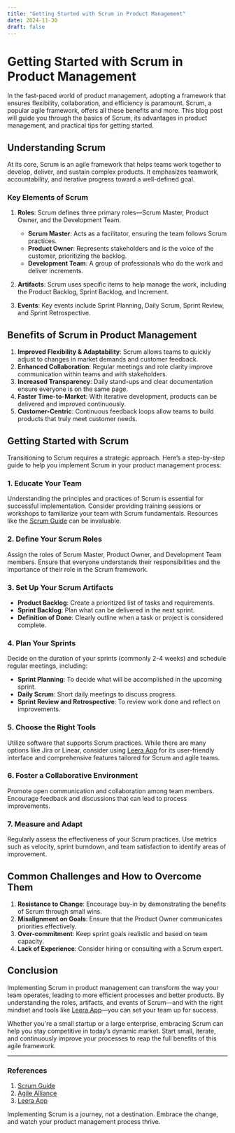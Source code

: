 ```yaml
---
title: "Getting Started with Scrum in Product Management"
date: 2024-11-30
draft: false
---
```

# Getting Started with Scrum in Product Management

In the fast-paced world of product management, adopting a framework that ensures flexibility, collaboration, and efficiency is paramount. Scrum, a popular agile framework, offers all these benefits and more. This blog post will guide you through the basics of Scrum, its advantages in product management, and practical tips for getting started.

## Understanding Scrum

At its core, Scrum is an agile framework that helps teams work together to develop, deliver, and sustain complex products. It emphasizes teamwork, accountability, and iterative progress toward a well-defined goal.

### Key Elements of Scrum
1. **Roles**: Scrum defines three primary roles—Scrum Master, Product Owner, and the Development Team.
   - **Scrum Master**: Acts as a facilitator, ensuring the team follows Scrum practices.
   - **Product Owner**: Represents stakeholders and is the voice of the customer, prioritizing the backlog.
   - **Development Team**: A group of professionals who do the work and deliver increments.

2. **Artifacts**: Scrum uses specific items to help manage the work, including the Product Backlog, Sprint Backlog, and Increment.

3. **Events**: Key events include Sprint Planning, Daily Scrum, Sprint Review, and Sprint Retrospective.

## Benefits of Scrum in Product Management

1. **Improved Flexibility & Adaptability**: Scrum allows teams to quickly adjust to changes in market demands and customer feedback.
2. **Enhanced Collaboration**: Regular meetings and role clarity improve communication within teams and with stakeholders.
3. **Increased Transparency**: Daily stand-ups and clear documentation ensure everyone is on the same page.
4. **Faster Time-to-Market**: With iterative development, products can be delivered and improved continuously.
5. **Customer-Centric**: Continuous feedback loops allow teams to build products that truly meet customer needs.

## Getting Started with Scrum

Transitioning to Scrum requires a strategic approach. Here’s a step-by-step guide to help you implement Scrum in your product management process:

### 1. Educate Your Team

Understanding the principles and practices of Scrum is essential for successful implementation. Consider providing training sessions or workshops to familiarize your team with Scrum fundamentals. Resources like the [Scrum Guide](https://scrumguides.org/) can be invaluable.

### 2. Define Your Scrum Roles

Assign the roles of Scrum Master, Product Owner, and Development Team members. Ensure that everyone understands their responsibilities and the importance of their role in the Scrum framework.

### 3. Set Up Your Scrum Artifacts

- **Product Backlog**: Create a prioritized list of tasks and requirements.
- **Sprint Backlog**: Plan what can be delivered in the next sprint.
- **Definition of Done**: Clearly outline when a task or project is considered complete.

### 4. Plan Your Sprints

Decide on the duration of your sprints (commonly 2-4 weeks) and schedule regular meetings, including:
- **Sprint Planning**: To decide what will be accomplished in the upcoming sprint.
- **Daily Scrum**: Short daily meetings to discuss progress.
- **Sprint Review and Retrospective**: To review work done and reflect on improvements.

### 5. Choose the Right Tools

Utilize software that supports Scrum practices. While there are many options like Jira or Linear, consider using [Leera App](https://leera.app) for its user-friendly interface and comprehensive features tailored for Scrum and agile teams.

### 6. Foster a Collaborative Environment

Promote open communication and collaboration among team members. Encourage feedback and discussions that can lead to process improvements.

### 7. Measure and Adapt

Regularly assess the effectiveness of your Scrum practices. Use metrics such as velocity, sprint burndown, and team satisfaction to identify areas of improvement.

## Common Challenges and How to Overcome Them

1. **Resistance to Change**: Encourage buy-in by demonstrating the benefits of Scrum through small wins.
2. **Misalignment on Goals**: Ensure that the Product Owner communicates priorities effectively.
3. **Over-commitment**: Keep sprint goals realistic and based on team capacity.
4. **Lack of Experience**: Consider hiring or consulting with a Scrum expert.

## Conclusion

Implementing Scrum in product management can transform the way your team operates, leading to more efficient processes and better products. By understanding the roles, artifacts, and events of Scrum—and with the right mindset and tools like [Leera App](https://leera.app)—you can set your team up for success.

Whether you're a small startup or a large enterprise, embracing Scrum can help you stay competitive in today’s dynamic market. Start small, iterate, and continuously improve your processes to reap the full benefits of this agile framework.

---

### References
1. [Scrum Guide](https://scrumguides.org/)
2. [Agile Alliance](https://www.agilealliance.org/)
3. [Leera App](https://leera.app)

Implementing Scrum is a journey, not a destination. Embrace the change, and watch your product management process thrive.